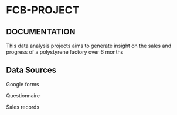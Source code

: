 # FCB-PROJECT
## DOCUMENTATION

This data analysis projects aims to generate insight on the sales and progress of a polystyrene factory over 6 months 

## Data Sources
Google forms

Questionnaire

Sales records
